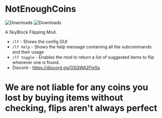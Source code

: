# NotEnoughCoins

<img alt="Downloads" src="https://img.shields.io/github/downloads/mindlesslydev/notenoughcoins/total.svg" />
<img alt="Downloads" src="https://img.shields.io/endpoint.svg?url=https%3A%2F%2Fshieldsio-patreon.vercel.app%2Fapi%3Fusername%3Drobothanzo%26type%3Dpatrons" />

A SkyBlock Flipping Mod.

- `/lf` - Shows the config GUI
- `/lf help` - Shows the help message containing all the subcommands and their usage
- `/lf toggle` - Enables the mod to return a list of suggested items to flip whenever one is found.
- Discord - https://discord.gg/GSQWA2FmSs

# We are not liable for any coins you lost by buying items without checking, flips aren't always perfect
